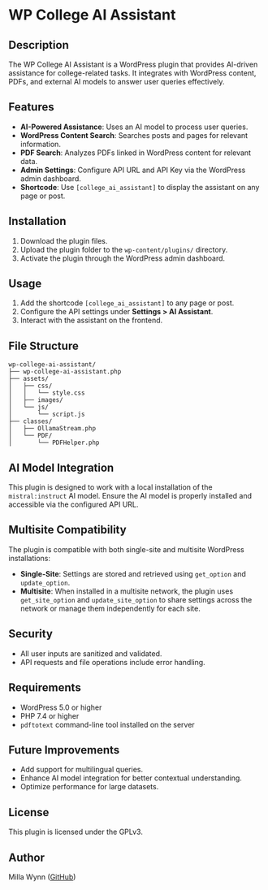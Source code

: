 # WP College AI Assistant

## Description
The WP College AI Assistant is a WordPress plugin that provides AI-driven assistance for college-related tasks. It integrates with WordPress content, PDFs, and external AI models to answer user queries effectively.

## Features
- **AI-Powered Assistance**: Uses an AI model to process user queries.
- **WordPress Content Search**: Searches posts and pages for relevant information.
- **PDF Search**: Analyzes PDFs linked in WordPress content for relevant data.
- **Admin Settings**: Configure API URL and API Key via the WordPress admin dashboard.
- **Shortcode**: Use `[college_ai_assistant]` to display the assistant on any page or post.

## Installation
1. Download the plugin files.
2. Upload the plugin folder to the `wp-content/plugins/` directory.
3. Activate the plugin through the WordPress admin dashboard.

## Usage
1. Add the shortcode `[college_ai_assistant]` to any page or post.
2. Configure the API settings under **Settings > AI Assistant**.
3. Interact with the assistant on the frontend.

## File Structure
```
wp-college-ai-assistant/
├── wp-college-ai-assistant.php
├── assets/
│   ├── css/
│   │   └── style.css
│   ├── images/
│   └── js/
│       └── script.js
├── classes/
│   ├── OllamaStream.php
│   └── PDF/
│       └── PDFHelper.php
```

## AI Model Integration
This plugin is designed to work with a local installation of the `mistral:instruct` AI model. Ensure the AI model is properly installed and accessible via the configured API URL.

## Multisite Compatibility
The plugin is compatible with both single-site and multisite WordPress installations:

- **Single-Site**: Settings are stored and retrieved using `get_option` and `update_option`.
- **Multisite**: When installed in a multisite network, the plugin uses `get_site_option` and `update_site_option` to share settings across the network or manage them independently for each site.

## Security
- All user inputs are sanitized and validated.
- API requests and file operations include error handling.

## Requirements
- WordPress 5.0 or higher
- PHP 7.4 or higher
- `pdftotext` command-line tool installed on the server

## Future Improvements
- Add support for multilingual queries.
- Enhance AI model integration for better contextual understanding.
- Optimize performance for large datasets.

## License
This plugin is licensed under the GPLv3.

## Author
Milla Wynn ([GitHub](https://github.com/millaw))